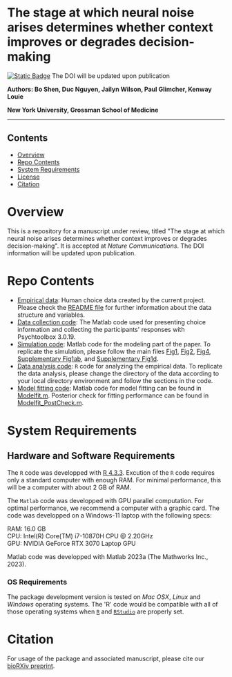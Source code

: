 # The stage at which neural noise arises determines whether context improves or degrades decision-making



[![Static Badge](https://img.shields.io/badge/bioRXiv-10.1101%2F2024.03.26.586597-red.svg?style=flat)](https://doi.org/10.1101/2024.03.26.586597) The DOI will be updated upon publication


__Authors: Bo Shen, Duc Nguyen, Jailyn Wilson, Paul Glimcher, Kenway Louie__

__New York University, Grossman School of Medicine__

---

## Contents

- [Overview](#overview)
- [Repo Contents](#repo-contents)
- [System Requirements](#system-requirements)
- [License](./LICENSE)
- [Citation](#citation)

# Overview

This is a repository for a manuscript under review, titled "The stage at which neural noise arises determines whether context improves or degrades decision-making". It is accepted at *Nature Communications*. The DOI information will be updated upon publication.

# Repo Contents

- [Empirical data](./myData): Human choice data created by the current project. Please check the [README file](./myData/README.txt) for further information about the data structure and variables.
- [Data collection code](./DataCollectionCode): The Matlab code used for presenting choice information and collecting the participants' responses with Psychtoolbox 3.0.19.
- [Simulation code](./ModelSimulationCode): Matlab code for the modeling part of the paper. To replicate the simulation, please follow the main files [Fig1](./ModelSimulationCode/Fig1.m), [Fig2](./ModelSimulationCode/Fig2.m), [Fig4](./ModelSimulationCode/Fig4.m), [Supplementary Fig1ab](./ModelSimulationCode/SuppFig1ab.m), and [Supplementary Fig1d](./ModelSimulationCode/SuppFig1d.m).
- [Data analysis code](./BehavioralDataAnalysisCode.Rmd): `R` code for analyzing the empirical data. To replicate the data analysis, please change the directory of the data according to your local directory environment and follow the sections in the code.
- [Model fitting code](./ModelfitCode): Matlab code for model fitting can be found in [Modelfit.m](./ModelfitCode/ModelFit.m). Posterior check for fitting performance can be found in [Modelfit_PostCheck.m](./ModelfitCode/Modelfit_PostCheck.m).


# System Requirements

## Hardware and Software Requirements

The `R` code was developped with [R 4.3.3](https://www.r-project.org/#!). Excution of the `R` code requires only a standard computer with enough RAM. For minimal performance, this will be a computer with about 2 GB of RAM.

The `Matlab` code was developped with GPU parallel computation. For optimal performance, we recommend a computer with a graphic card. The code was developped on a Windows-11 laptop with the following specs:

RAM: 16.0 GB  
CPU: Intel(R) Core(TM) i7-10870H CPU @ 2.20GHz   
GPU: NVIDIA GeForce RTX 3070 Laptop GPU  

Matlab code was developped with Matlab 2023a (The Mathworks Inc., 2023).

### OS Requirements

The package development version is tested on *Mac OSX*, *Linux* and *Windows* operating systems. The 'R' code would be compatible with all of those operating systems when [`R`](https://www.r-project.org/#!) and [`RStudio`](https://posit.co/download/rstudio-desktop/) are properly set.

# Citation

For usage of the package and associated manuscript, please cite our [bioRXiv preprint](https://doi.org/10.1101/2024.03.26.586597).


